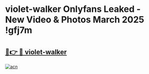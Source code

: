 # violet-walker Onlyfans Leaked - New Video & Photos March 2025 !gfj7m

# <h2><a href="https://hgeve4.iuczelnia.edu.pl?title=violet-walker&ref=gfj7m">🔗👉 🔴 violet-walker</a></h2>

[![acn](https://github.com/user-attachments/assets/0f9c940e-d8b0-45ae-aac7-cd30a18b3e1c)](https://hgeve4.iuczelnia.edu.pl?title=violet-walker&ref=gfj7m)

